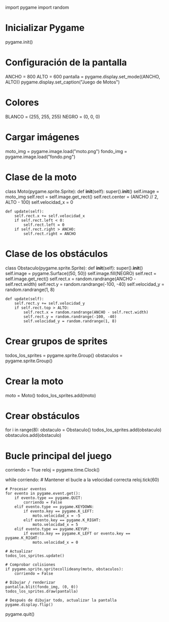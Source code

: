 import pygame
import random

# Inicializar Pygame
pygame.init()

# Configuración de la pantalla
ANCHO = 800
ALTO = 600
pantalla = pygame.display.set_mode((ANCHO, ALTO))
pygame.display.set_caption("Juego de Motos")

# Colores
BLANCO = (255, 255, 255)
NEGRO = (0, 0, 0)

# Cargar imágenes
moto_img = pygame.image.load("moto.png")
fondo_img = pygame.image.load("fondo.png")

# Clase de la moto
class Moto(pygame.sprite.Sprite):
    def __init__(self):
        super().__init__()
        self.image = moto_img
        self.rect = self.image.get_rect()
        self.rect.center = (ANCHO // 2, ALTO - 100)
        self.velocidad_x = 0

    def update(self):
        self.rect.x += self.velocidad_x
        if self.rect.left < 0:
            self.rect.left = 0
        if self.rect.right > ANCHO:
            self.rect.right = ANCHO

# Clase de los obstáculos
class Obstaculo(pygame.sprite.Sprite):
    def __init__(self):
        super().__init__()
        self.image = pygame.Surface((50, 50))
        self.image.fill(NEGRO)
        self.rect = self.image.get_rect()
        self.rect.x = random.randrange(ANCHO - self.rect.width)
        self.rect.y = random.randrange(-100, -40)
        self.velocidad_y = random.randrange(1, 8)

    def update(self):
        self.rect.y += self.velocidad_y
        if self.rect.top > ALTO:
            self.rect.x = random.randrange(ANCHO - self.rect.width)
            self.rect.y = random.randrange(-100, -40)
            self.velocidad_y = random.randrange(1, 8)

# Crear grupos de sprites
todos_los_sprites = pygame.sprite.Group()
obstaculos = pygame.sprite.Group()

# Crear la moto
moto = Moto()
todos_los_sprites.add(moto)

# Crear obstáculos
for i in range(8):
    obstaculo = Obstaculo()
    todos_los_sprites.add(obstaculo)
    obstaculos.add(obstaculo)

# Bucle principal del juego
corriendo = True
reloj = pygame.time.Clock()

while corriendo:
    # Mantener el bucle a la velocidad correcta
    reloj.tick(60)

    # Procesar eventos
    for evento in pygame.event.get():
        if evento.type == pygame.QUIT:
            corriendo = False
        elif evento.type == pygame.KEYDOWN:
            if evento.key == pygame.K_LEFT:
                moto.velocidad_x = -5
            elif evento.key == pygame.K_RIGHT:
                moto.velocidad_x = 5
        elif evento.type == pygame.KEYUP:
            if evento.key == pygame.K_LEFT or evento.key == pygame.K_RIGHT:
                moto.velocidad_x = 0

    # Actualizar
    todos_los_sprites.update()

    # Comprobar colisiones
    if pygame.sprite.spritecollideany(moto, obstaculos):
        corriendo = False

    # Dibujar / renderizar
    pantalla.blit(fondo_img, (0, 0))
    todos_los_sprites.draw(pantalla)

    # Después de dibujar todo, actualizar la pantalla
    pygame.display.flip()

pygame.quit()
